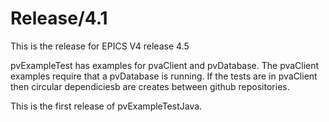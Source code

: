 Release/4.1
===========

This is the release for EPICS V4 release 4.5

pvExampleTest has examples for pvaClient and pvDatabase.
The pvaClient examples require that a pvDatabase is running.
If the tests are in pvaClient then circular dependiciesb are creates between github repositories.

This is the first release of pvExampleTestJava.

